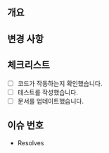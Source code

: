 ## 개요

## 변경 사항

## 체크리스트
- [ ] 코드가 작동하는지 확인했습니다.
- [ ] 테스트를 작성했습니다.
- [ ] 문서를 업데이트했습니다.

## 이슈 번호
- Resolves